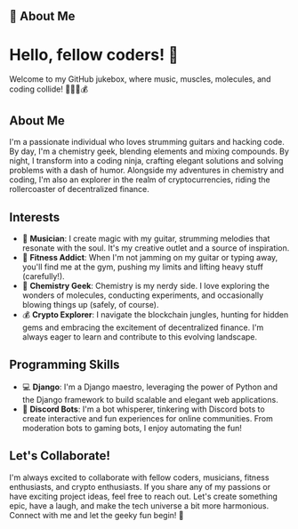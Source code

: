 
## 🚀 About Me

# Hello, fellow coders! 👋

Welcome to my GitHub jukebox, where music, muscles, molecules, and coding collide! 🎸💪🧪💰

## About Me

I'm a passionate individual who loves strumming guitars and hacking code. By day, I'm a chemistry geek, blending elements and mixing compounds. By night, I transform into a coding ninja, crafting elegant solutions and solving problems with a dash of humor. Alongside my adventures in chemistry and coding, I'm also an explorer in the realm of cryptocurrencies, riding the rollercoaster of decentralized finance.

## Interests

- 🎸 **Musician**: I create magic with my guitar, strumming melodies that resonate with the soul. It's my creative outlet and a source of inspiration.
- 💪 **Fitness Addict**: When I'm not jamming on my guitar or typing away, you'll find me at the gym, pushing my limits and lifting heavy stuff (carefully!).
- 🧪 **Chemistry Geek**: Chemistry is my nerdy side. I love exploring the wonders of molecules, conducting experiments, and occasionally blowing things up (safely, of course).
- 💰 **Crypto Explorer**: I navigate the blockchain jungles, hunting for hidden gems and embracing the excitement of decentralized finance. I'm always eager to learn and contribute to this evolving landscape.

## Programming Skills

- 💻 **Django**: I'm a Django maestro, leveraging the power of Python and the Django framework to build scalable and elegant web applications.
- 🤖 **Discord Bots**: I'm a bot whisperer, tinkering with Discord bots to create interactive and fun experiences for online communities. From moderation bots to gaming bots, I enjoy automating the fun!

## Let's Collaborate!

I'm always excited to collaborate with fellow coders, musicians, fitness enthusiasts, and crypto enthusiasts. If you share any of my passions or have exciting project ideas, feel free to reach out. Let's create something epic, have a laugh, and make the tech universe a bit more harmonious. Connect with me and let the geeky fun begin! 🚀





